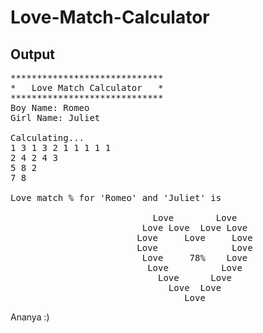 # Love-Match-Calculator

## Output
<pre>
*****************************
*   Love Match Calculator   *
*****************************
Boy Name: Romeo
Girl Name: Juliet

Calculating...
1 3 1 3 2 1 1 1 1 1
2 4 2 4 3
5 8 2
7 8

Love match % for 'Romeo' and 'Juliet' is

						   Love        Love
						 Love Love  Love Love
						Love     Love     Love
						Love              Love
						 Love     78%    Love
						  Love          Love
						    Love      Love
						      Love  Love
						         Love
</pre>
Ananya :)